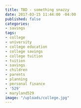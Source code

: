 ```yaml
---
title: TBD - something snazzy
date: 2017-03-15 11:44:00 -04:00
published: false
categories:
- savings
tags:
- college
- university
- college education
- college savings
- college tuition
- tuition
- savings
- children
- parents
- planning
- personal finance
- '529'
- maryland529
image: "/uploads/college.jpg"
---
```


